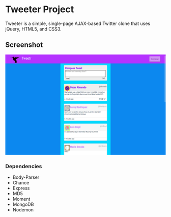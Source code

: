 # Tweeter Project

Tweeter is a simple, single-page AJAX-based Twitter clone that uses jQuery, HTML5, and CSS3.

## Screenshot

!["Screenshot of Tweetr"](https://github.com/TheTempas/tweetr/blob/master/docs/Tweetr.png)

### Dependencies

- Body-Parser
- Chance
- Express
- MD5
- Moment
- MongoDB
- Nodemon
